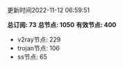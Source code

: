 更新时间2022-11-12 06:59:51

**总订阅: 73**
**总节点: 1050**
**有效节点: 400**
- v2ray节点: 229
- trojan节点: 106
- ss节点: 65
